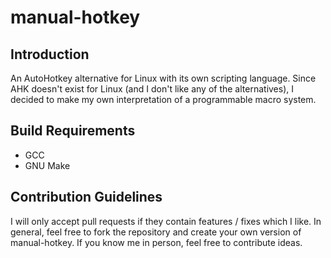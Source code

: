 # manual-hotkey
## Introduction
An AutoHotkey alternative for Linux with its own scripting language. Since AHK
doesn't exist for Linux (and I don't like any of the alternatives), I decided to
make my own interpretation of a programmable macro system.

## Build Requirements
* GCC
* GNU Make

## Contribution Guidelines
I will only accept pull requests if they contain features / fixes which I like.
In general, feel free to fork the repository and create your own version of
manual-hotkey. If you know me in person, feel free to contribute ideas.
